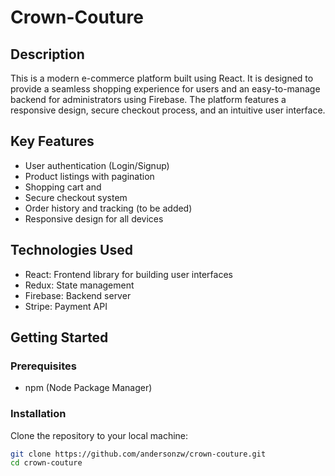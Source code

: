 # Crown-Couture

## Description
This is a modern e-commerce platform built using React. It is designed to provide a seamless shopping experience for users and an easy-to-manage backend for administrators using Firebase. The platform features a responsive design, secure checkout process, and an intuitive user interface.

## Key Features
- User authentication (Login/Signup)
- Product listings with pagination
- Shopping cart and
- Secure checkout system
- Order history and tracking (to be added)
- Responsive design for all devices

## Technologies Used
- React: Frontend library for building user interfaces
- Redux: State management
- Firebase: Backend server
- Stripe: Payment API

## Getting Started
### Prerequisites
- npm (Node Package Manager)

### Installation
Clone the repository to your local machine:
```bash
git clone https://github.com/andersonzw/crown-couture.git
cd crown-couture
